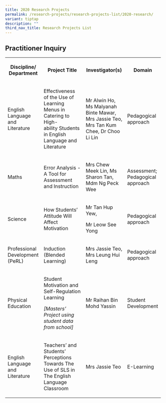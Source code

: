 ```yaml
---
title: 2020 Research Projects
permalink: /research-projects/research-projects-list/2020-research/
variant: tiptap
description: ""
third_nav_title: Research Projects List
---
```

<h2>Practitioner Inquiry</h2><table><tbody><tr><th rowspan="1" colspan="1"><p><strong>Discipline/ Department</strong></p></th><th rowspan="1" colspan="1"><p><strong>Project Title</strong></p></th><th rowspan="1" colspan="1"><p>Investigator(s)</p></th><th rowspan="1" colspan="1"><p><strong>Domain</strong></p></th></tr><tr><td rowspan="1" colspan="1"><p>English Language and Literature</p></td><td rowspan="1" colspan="1"><p>Effectiveness of the Use of Learning Menus in Catering to High-ability&nbsp;Students in English Language and Literature</p></td><td rowspan="1" colspan="1"><p>Mr Alwin Ho, Ms Malyanah Binte Mawar, Mrs Jassie Teo, Mrs Tan Kum Chee, Dr Choo Li Lin</p><p></p></td><td rowspan="1" colspan="1"><p>Pedagogical approach</p></td></tr><tr><td rowspan="1" colspan="1"><p>Maths</p></td><td rowspan="1" colspan="1"><p>Error Analysis - A Tool for Assessment and Instruction</p></td><td rowspan="1" colspan="1"><p>Mrs Chew Meek Lin, Ms Sharon Tan, Mdm Ng Peck Wee</p></td><td rowspan="1" colspan="1"><p>Assessment; Pedagogical approach</p></td></tr><tr><td rowspan="1" colspan="1"><p>Science</p></td><td rowspan="1" colspan="1"><p>How Students’ Attitude Will Affect Motivation</p></td><td rowspan="1" colspan="1"><p>Mr Tan Hup Yew,</p><p>Mr Leow See Yong</p></td><td rowspan="1" colspan="1"><p>Pedagogical approach</p></td></tr><tr><td rowspan="1" colspan="1"><p>Professional Development (PeRL)</p></td><td rowspan="1" colspan="1"><p>Induction (Blended Learning)</p></td><td rowspan="1" colspan="1"><p>Mrs Jassie Teo, Mrs Leung Hui Leng</p><p></p></td><td rowspan="1" colspan="1"><p>Pedagogical approach</p></td></tr><tr><td rowspan="1" colspan="1"><p>Physical Education</p></td><td rowspan="1" colspan="1"><p>Student Motivation and Self-Regulation Learning</p><p><em>[Masters’ Project using student data from school]</em></p></td><td rowspan="1" colspan="1"><p>Mr Raihan Bin Mohd Yassin</p></td><td rowspan="1" colspan="1"><p>Student Development</p></td></tr><tr><td rowspan="1" colspan="1"><p>English Language and Literature</p></td><td rowspan="1" colspan="1"><p>Teachers’ and Students’ Perceptions Towards The Use of SLS in The English Language Classroom&nbsp;</p></td><td rowspan="1" colspan="1"><p>Mrs Jassie Teo</p></td><td rowspan="1" colspan="1"><p>E-Learning</p></td></tr></tbody></table><p></p>